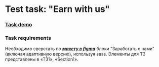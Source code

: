 # Test task: "Earn with us"

### **[Task demo](https://denvirus.github.io/earn-with-us/)**

### Task requirements
Необходимо сверстать по ***[макету в figma](https://www.figma.com/file/rL8MrjYwIwQ2N8mg95NZBo/Untitled?type=design&node-id=0-1&mode=design&t=SyyfKGoAVHyuECsp-0)*** блоки "Заработать с нами" (включая адаптивную версию), используя sass. Элементы для ТЗ представлены в «ТЗ1», «Section1».
